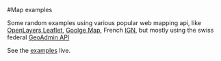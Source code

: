 #Map examples

Some random examples using various popular web mapping api, like [OpenLayers](http://www.openlayers.org),[Leaflet](leaflet.cloudmade.com), [Goolge Map](https://developers.google.com/maps/), French [IGN](http://api.ign.gouv.fr), but mostly using the swiss federal [GeoAdmin API](http://api.geo.admin.ch)

See the [examples](http://www.procrastinatio.org/examples/) live.